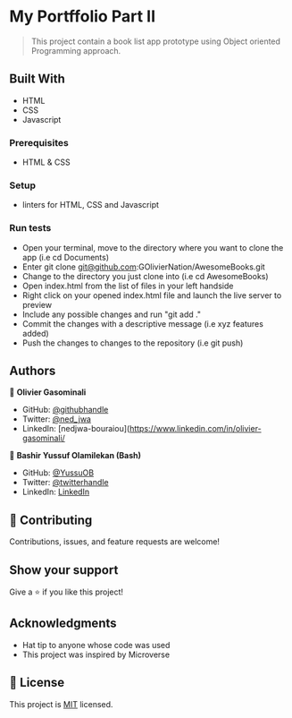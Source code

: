 # My Portffolio Part II

> This project contain a book list app prototype using Object oriented Programming approach.


## Built With

- HTML
- CSS
- Javascript

### Prerequisites
- HTML & CSS

### Setup
- linters for HTML, CSS and Javascript

### Run tests
- Open your terminal, move to the directory where you want to clone the app (i.e cd Documents) 
- Enter git clone git@github.com:GOlivierNation/AwesomeBooks.git
- Change to the directory you just clone into (i.e cd AwesomeBooks)
- Open index.html from the list of files in your left handside
- Right click on your opened index.html file and launch the live server to preview
- Include any possible changes and run "git add ." 
- Commit the changes with a descriptive message (i.e xyz features added) 
- Push the changes to changes to the repository (i.e git push)


## Authors

👤 **Olivier Gasominali**

- GitHub: [@githubhandle](https://github.com/Golivier)
- Twitter: [@ned_jwa](https://twitter.com/Golivier)
- LinkedIn: [nedjwa-bouraiou](https://www.linkedin.com/in/olivier-gasominali/

👤 **Bashir Yussuf Olamilekan (Bash)**

- GitHub: [@YussuOB](https://github.com/YussufOB)
- Twitter: [@twitterhandle](https://twitter.com/_ybash)
- LinkedIn: [LinkedIn](https://linkedin.com/in/yussufOB)

## 🤝 Contributing

Contributions, issues, and feature requests are welcome!


## Show your support

Give a ⭐️ if you like this project!

## Acknowledgments

- Hat tip to anyone whose code was used
- This project was inspired by Microverse

## 📝 License

This project is [MIT](./MIT.md) licensed.